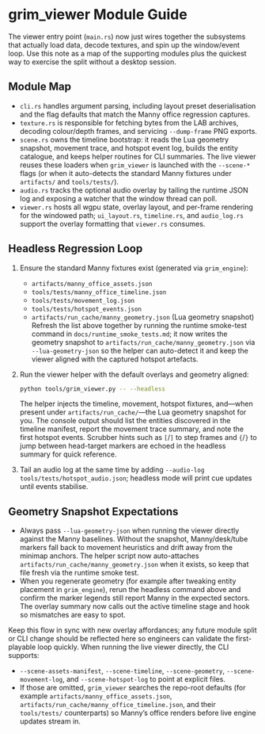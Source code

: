 # grim_viewer Module Guide

The viewer entry point (`main.rs`) now just wires together the subsystems that
actually load data, decode textures, and spin up the window/event loop. Use this
note as a map of the supporting modules plus the quickest way to exercise the
split without a desktop session.

## Module Map
- `cli.rs` handles argument parsing, including layout preset deserialisation and
  the flag defaults that match the Manny office regression captures.
- `texture.rs` is responsible for fetching bytes from the LAB archives,
  decoding colour/depth frames, and servicing `--dump-frame` PNG exports.
- `scene.rs` owns the timeline bootstrap: it reads the Lua geometry snapshot,
  movement trace, and hotspot event log, builds the entity catalogue, and keeps
  helper routines for CLI summaries. The live viewer reuses these loaders when
  `grim_viewer` is launched with the `--scene-*` flags (or when it auto-detects
  the standard Manny fixtures under `artifacts/` and `tools/tests/`).
- `audio.rs` tracks the optional audio overlay by tailing the runtime JSON log
  and exposing a watcher that the window thread can poll.
- `viewer.rs` hosts all wgpu state, overlay layout, and per-frame rendering for
  the windowed path; `ui_layout.rs`, `timeline.rs`, and `audio_log.rs` support
  the overlay formatting that `viewer.rs` consumes.

## Headless Regression Loop
1. Ensure the standard Manny fixtures exist (generated via `grim_engine`):
   - `artifacts/manny_office_assets.json`
   - `tools/tests/manny_office_timeline.json`
   - `tools/tests/movement_log.json`
   - `tools/tests/hotspot_events.json`
   - `artifacts/run_cache/manny_geometry.json` (Lua geometry snapshot)
   Refresh the list above together by running the runtime smoke-test command in
   `docs/runtime_smoke_tests.md`; it now writes the geometry snapshot to
   `artifacts/run_cache/manny_geometry.json` via `--lua-geometry-json` so the
   helper can auto-detect it and keep the viewer aligned with the captured
   hotspot artefacts.
2. Run the viewer helper with the default overlays and geometry aligned:

   ```bash
   python tools/grim_viewer.py -- --headless
   ```

   The helper injects the timeline, movement, hotspot fixtures, and—when present
   under `artifacts/run_cache/`—the Lua geometry snapshot for you. The
   console output should list the entities discovered in the timeline manifest,
   report the movement trace summary, and note the first hotspot events.
   Scrubber hints such as `[`/`]` to step frames and `{`/`}` to jump between
   head-target markers are echoed in the headless summary for quick reference.
3. Tail an audio log at the same time by adding
   `--audio-log tools/tests/hotspot_audio.json`; headless mode will print cue
   updates until events stabilise.

## Geometry Snapshot Expectations
- Always pass `--lua-geometry-json` when running the viewer directly against the
  Manny baselines. Without the snapshot, Manny/desk/tube markers fall back to
  movement heuristics and drift away from the minimap anchors. The helper script
  now auto-attaches `artifacts/run_cache/manny_geometry.json` when it exists, so
  keep that file fresh via the runtime smoke test.
- When you regenerate geometry (for example after tweaking entity placement in
  `grim_engine`), rerun the headless command above and confirm the marker legends
  still report Manny in the expected sectors. The overlay summary now calls out
  the active timeline stage and hook so mismatches are easy to spot.

Keep this flow in sync with new overlay affordances; any future module split or
CLI change should be reflected here so engineers can validate the first-playable
loop quickly. When running the live viewer directly, the CLI supports:

- `--scene-assets-manifest`, `--scene-timeline`, `--scene-geometry`,
  `--scene-movement-log`, and `--scene-hotspot-log` to point at explicit files.
- If those are omitted, `grim_viewer` searches the repo-root defaults (for
  example `artifacts/manny_office_assets.json`,
  `artifacts/run_cache/manny_office_timeline.json`, and their `tools/tests/`
  counterparts) so Manny’s office renders before live engine updates stream in.
